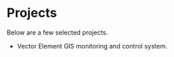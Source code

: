 # Projects

Below are a few selected projects.

- Vector Element GIS monitoring and control system.
